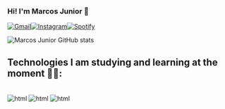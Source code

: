 ### Hi! I'm Marcos Junior 👋

[![Gmail](https://img.shields.io/badge/Gmail-D14836?style=for-the-badge&logo=gmail&logoColor=white)](madsj0304@gmail.com)[![Instagram](https://img.shields.io/badge/Instagram-E4405F?style=for-the-badge&logo=instagram&logoColor=white)](https://instagram.com/marcos_adsj)[![Spotify](https://img.shields.io/badge/Spotify-1ED760?&style=for-the-badge&logo=spotify&logoColor=white)](https://open.spotify.com/user/marcos10junior)

![Marcos Junior GitHub stats](https://github-readme-stats.vercel.app/api?username=Marcos-adsj&show_icons=true&theme=radical)

## Technologies I am studying and learning at the moment 👨‍💻:
<div style="display: inline_block"><br/>
<img align="center" alt="html" src="https://img.shields.io/badge/HTML-239120?style=for-the-badge&logo=html5&logoColor=white"/>
<img align="center" alt="html" src="https://img.shields.io/badge/CSS-239120?&style=for-the-badge&logo=css3&logoColor=white"/>
<img align="center" alt="html" src="https://img.shields.io/badge/JavaScript-F7DF1E?style=for-the-badge&logo=javascript&logoColor=black"/>
</div>



